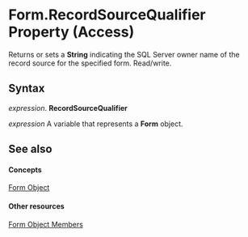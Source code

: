 
# Form.RecordSourceQualifier Property (Access)

Returns or sets a  **String** indicating the SQL Server owner name of the record source for the specified form. Read/write.


## Syntax

 _expression_. **RecordSourceQualifier**

 _expression_ A variable that represents a **Form** object.


## See also


#### Concepts


[Form Object](72ef9219-142b-b690-b696-3eba9a5d4522.md)
#### Other resources


[Form Object Members](e1976b58-28ca-8f76-cdf3-6732cb06ce6c.md)